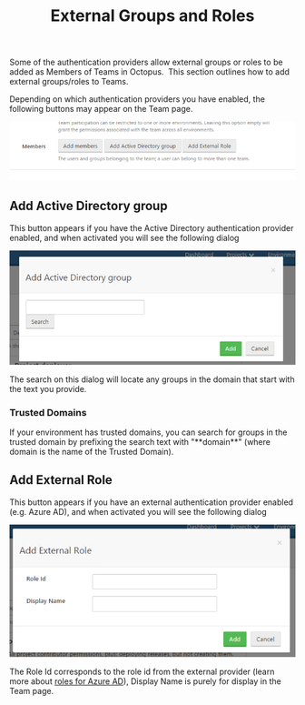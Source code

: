 ﻿---
title: External Groups and Roles
position: 3
---


Some of the authentication providers allow external groups or roles to be added as Members of Teams in Octopus.  This section outlines how to add external groups/roles to Teams.





Depending on which authentication providers you have enabled, the following buttons may appear on the Team page.


![](/docs/images/5672303/5866190.png)

## Add Active Directory group


This button appears if you have the Active Directory authentication provider enabled, and when activated you will see the following dialog


![](/docs/images/5672303/5866191.png)


The search on this dialog will locate any groups in the domain that start with the text you provide.

### Trusted Domains


If your environment has trusted domains, you can search for groups in the trusted domain by prefixing the search text with "**domain\**" (where domain is the name of the Trusted Domain).

## Add External Role


This button appears if you have an external authentication provider enabled (e.g. Azure AD), and when activated you will see the following dialog


![](/docs/images/5672303/5866192.png)


The Role Id corresponds to the role id from the external provider (learn more about [roles for Azure AD](/docs/home/administration/authentication-providers/azure-ad-authentication.md)), Display Name is purely for display in the Team page.
